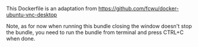 
This Dockerfile is an adaptation from https://github.com/fcwu/docker-ubuntu-vnc-desktop

Note, as for now when running this bundle closing the window doesn't stop the bundle, you need to run the bundle from terminal and press CTRL+C when done.